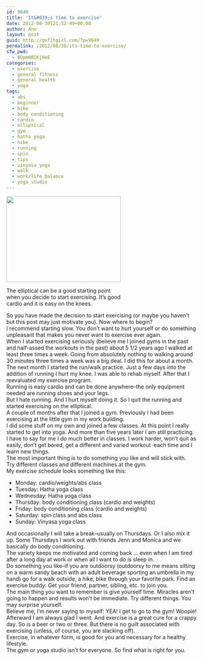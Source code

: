 ```yaml
---
id: 9649
title: 'It&#039;s time to exercise'
date: 2012-08-30T21:32:49+00:00
author: Ann
layout: post
guid: http://gofitgirl.com/?p=9649
permalink: /2012/08/30/its-time-to-exercise/
sfw_pwd:
  - 8Opm0BIKjHeE
categories:
  - exercise
  - general fitness
  - general health
  - yoga
tags:
  - abs
  - beginner
  - bike
  - body conditioning
  - cardio
  - elliptical
  - gym
  - hatha yoga
  - hike
  - running
  - spin
  - tips
  - vinyasa yoga
  - walk
  - work/life balance
  - yoga studio
---
```

<div id="attachment_9650" style="width: 310px" class="wp-caption alignleft">
  <a href="http://gofitgirl.com/?attachment_id=9650" rel="attachment wp-att-9650"><img class="size-medium wp-image-9650" title="photo 3_4" src="http://gofitgirl.com/wp-content/uploads/2012/08/photo-3_4-300x225.jpg" alt="" width="300" height="225" /></a>
  
  <p class="wp-caption-text">
    The elliptical can be a good starting point when you decide to start exercising. It&#8217;s good cardio and it is easy on the knees.
  </p>
</div>

  
So you have made the decision to start exercising (or maybe you haven&#8217;t but this post may just motivate you). Now where to begin?  
I recommend starting slow. You don&#8217;t want to hurt yourself or do something unpleasant that makes you never want to exercise ever again.  
When I started exercising seriously (believe me I joined gyms in the past and half-assed the workouts in the past) about 5 1/2 years ago I walked at least three times a week. Going from absolutely nothing to walking around 30 minutes three times a week was a big deal. I did this for about a month.  
The next month I started the run/walk practice. Just a few days into the addition of running I hurt my knee. I was able to rehab myself. After that I reevaluated my exercise program.  
Running is easy cardio and can be done anywhere&#8211;the only equipment needed are running shoes and your legs.  
But I hate running. And I hurt myself doing it. So I quit the running and started exercising on the elliptical.  
A couple of months after that I joined a gym. Previously I had been exercising at the little gym in my work building.  
I did some stuff on my own and joined a few classes. At this point I really started to get into yoga. And more than five years later I am still practicing.  
I have to say for me I do much better in classes. I work harder, won&#8217;t quit as easily, don&#8217;t get bored, get a different and varied workout  each time and I learn new things.  
The most important thing is to do something you like and will stick with.  
Try different classes and different machines at the gym.  
My exercise schedule looks something like this:

  * Monday: cardio/weights/abs class
  * Tuesday: Hatha yoga class
  * Wednesday: Hatha yoga class
  * Thursday: body conditioning class (cardio and weights)
  * Friday: body conditioning class (cardio and weights)
  * Saturday: spin class and abs class
  * Sunday: Vinyasa yoga class

And occasionally I will take a break&#8211;usually on Thursdays. Or I also mix it up. Some Thursdays I work out with friends Jenn and Monica and we basically do body conditioning.  
The variety keeps me motivated and coming back &#8230; even when I am tired after a long day at work or when all I want to do is sleep in.  
Do something you like&#8211;if you are outdoorsy (outdoorsy to me means sitting on a warm sandy beach with an adult beverage sporting an umbrella in my hand) go for a walk outside, a hike, bike through your favorite park. Find an exercise buddy: Get your friend, partner, sibling, etc. to join you.  
The main thing you want to remember is give yourself time. Miracles aren&#8217;t going to happen and results won&#8217;t be immediate. Try different things. You may surprise yourself.  
Believe me, I&#8217;m never saying to myself: YEA! I get to go to the gym! Woopie!  
Afterward I am always glad I went. And exercise is a great cure for a crappy day. So is a beer or two or three. But there is no guilt associated with exercising (unless, of course, you are slacking off).  
Exercise, in whatever form, is good for you and necessary for a healthy lifestyle.  
The gym or yoga studio isn&#8217;t for everyone. So find what is right for you.